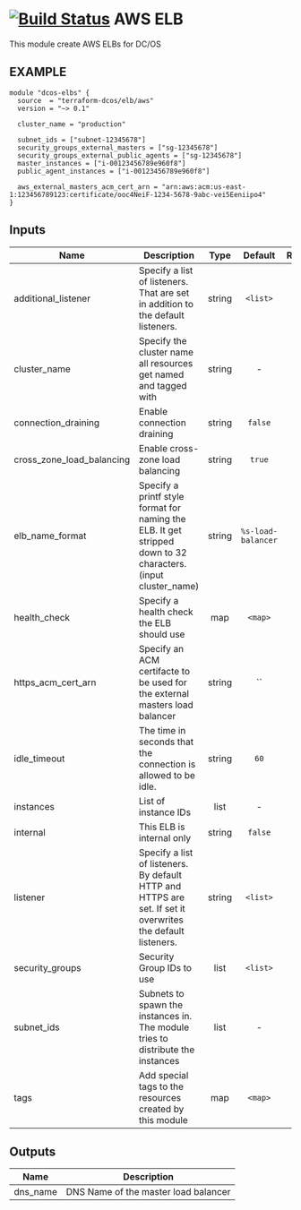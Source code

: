 [![Build Status](https://jenkins-terraform.mesosphere.com/service/dcos-terraform-jenkins/job/dcos-terraform/job/terraform-aws-elb/job/master/badge/icon)](https://jenkins-terraform.mesosphere.com/service/dcos-terraform-jenkins/job/dcos-terraform/job/terraform-aws-elb/job/master/)
AWS ELB
============
This module create AWS ELBs for DC/OS

EXAMPLE
-------

```hcl
module "dcos-elbs" {
  source  = "terraform-dcos/elb/aws"
  version = "~> 0.1"

  cluster_name = "production"

  subnet_ids = ["subnet-12345678"]
  security_groups_external_masters = ["sg-12345678"]
  security_groups_external_public_agents = ["sg-12345678"]
  master_instances = ["i-00123456789e960f8"]
  public_agent_instances = ["i-00123456789e960f8"]

  aws_external_masters_acm_cert_arn = "arn:aws:acm:us-east-1:123456789123:certificate/ooc4NeiF-1234-5678-9abc-vei5Eeniipo4"
}
```


## Inputs

| Name | Description | Type | Default | Required |
|------|-------------|:----:|:-----:|:-----:|
| additional_listener | Specify a list of listeners. That are set in addition to the default listeners. | string | `<list>` | no |
| cluster_name | Specify the cluster name all resources get named and tagged with | string | - | yes |
| connection_draining | Enable connection draining | string | `false` | no |
| cross_zone_load_balancing | Enable cross-zone load balancing | string | `true` | no |
| elb_name_format | Specify a printf style format for naming the ELB. It get stripped down to 32 characters. (input cluster_name) | string | `%s-load-balancer` | no |
| health_check | Specify a health check the ELB should use | map | `<map>` | no |
| https_acm_cert_arn | Specify an ACM certifacte to be used for the external masters load balancer | string | `` | no |
| idle_timeout | The time in seconds that the connection is allowed to be idle. | string | `60` | no |
| instances | List of instance IDs | list | - | yes |
| internal | This ELB is internal only | string | `false` | no |
| listener | Specify a list of listeners. By default HTTP and HTTPS are set. If set it overwrites the default listeners. | string | `<list>` | no |
| security_groups | Security Group IDs to use | list | `<list>` | no |
| subnet_ids | Subnets to spawn the instances in. The module tries to distribute the instances | list | - | yes |
| tags | Add special tags to the resources created by this module | map | `<map>` | no |

## Outputs

| Name | Description |
|------|-------------|
| dns_name | DNS Name of the master load balancer |

